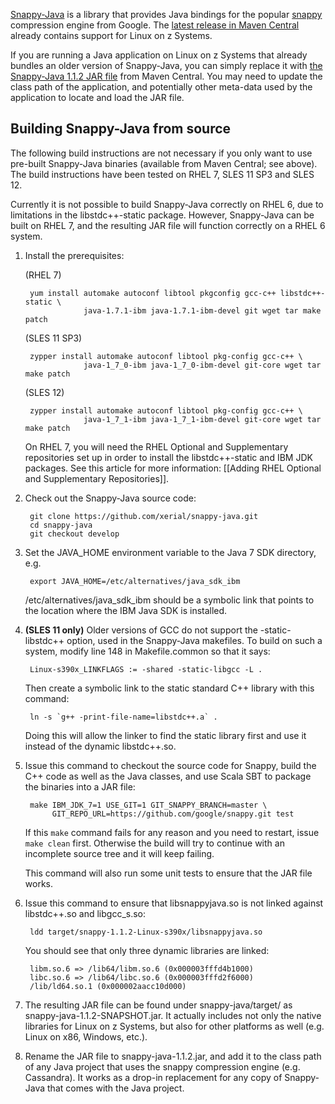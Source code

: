 [Snappy-Java](https://github.com/xerial/snappy-java) is a library that provides Java bindings for the popular [snappy](http://google.github.io/snappy/) compression engine from Google. The [latest release in Maven Central](http://search.maven.org/#artifactdetails|org.xerial.snappy|snappy-java|1.1.2|bundle) already contains support for Linux on z Systems.

If you are running a Java application on Linux on z Systems that already bundles an older version of Snappy-Java, you can simply replace it with [the Snappy-Java 1.1.2 JAR file](http://search.maven.org/remotecontent?filepath=org/xerial/snappy/snappy-java/1.1.2/snappy-java-1.1.2.jar) from Maven Central. You may need to update the class path of the application, and potentially other meta-data used by the application to locate and load the JAR file.

## Building Snappy-Java from source

The following build instructions are not necessary if you only want to use pre-built Snappy-Java binaries (available from Maven Central; see above). The build instructions have been tested on RHEL 7, SLES 11 SP3 and SLES 12.

Currently it is not possible to build Snappy-Java correctly on RHEL 6, due to limitations in the libstdc++-static package. However, Snappy-Java can be built on RHEL 7, and the resulting JAR file will function correctly on a RHEL 6 system.

1. Install the prerequisites:

    (RHEL 7)

		yum install automake autoconf libtool pkgconfig gcc-c++ libstdc++-static \
                    java-1.7.1-ibm java-1.7.1-ibm-devel git wget tar make patch

    (SLES 11 SP3)

		zypper install automake autoconf libtool pkg-config gcc-c++ \
                    java-1_7_0-ibm java-1_7_0-ibm-devel git-core wget tar make patch

    (SLES 12)

		zypper install automake autoconf libtool pkg-config gcc-c++ \
                    java-1_7_1-ibm java-1_7_1-ibm-devel git-core wget tar make patch

   On RHEL 7, you will need the RHEL Optional and Supplementary repositories set up in order to install the libstdc++-static and IBM JDK packages. See this article for more information: [[Adding RHEL Optional and Supplementary Repositories]].

2. Check out the Snappy-Java source code:

        git clone https://github.com/xerial/snappy-java.git
        cd snappy-java
        git checkout develop

3. Set the JAVA_HOME environment variable to the Java 7 SDK directory, e.g.

        export JAVA_HOME=/etc/alternatives/java_sdk_ibm

   /etc/alternatives/java_sdk_ibm should be a symbolic link that points to the location where the IBM Java SDK is installed.

4. **(SLES 11 only)** Older versions of GCC do not support the -static-libstdc++ option, used in the Snappy-Java makefiles. To build on such a system, modify line 148 in Makefile.common so that it says:

        Linux-s390x_LINKFLAGS := -shared -static-libgcc -L .

   Then create a symbolic link to the static standard C++ library with this command:

        ln -s `g++ -print-file-name=libstdc++.a` .

   Doing this will allow the linker to find the static library first and use it instead of the dynamic libstdc++.so.

5. Issue this command to checkout the source code for Snappy, build the C++ code as well as the Java classes, and use Scala SBT to package the binaries into a JAR file:

        make IBM_JDK_7=1 USE_GIT=1 GIT_SNAPPY_BRANCH=master \
             GIT_REPO_URL=https://github.com/google/snappy.git test

   If this `make` command fails for any reason and you need to restart, issue `make clean` first. Otherwise the build will try to continue with an incomplete source tree and it will keep failing.

   This command will also run some unit tests to ensure that the JAR file works.

6. Issue this command to ensure that libsnappyjava.so is not linked against libstdc++.so and libgcc_s.so:

        ldd target/snappy-1.1.2-Linux-s390x/libsnappyjava.so

   You should see that only three dynamic libraries are linked:

        libm.so.6 => /lib64/libm.so.6 (0x000003fffd4b1000)
        libc.so.6 => /lib64/libc.so.6 (0x000003fffd2f6000)
        /lib/ld64.so.1 (0x000002aacc10d000)

7. The resulting JAR file can be found under snappy-java/target/ as snappy-java-1.1.2-SNAPSHOT.jar. It actually includes not only the native libraries for Linux on z Systems, but also for other platforms as well (e.g. Linux on x86, Windows, etc.).

8. Rename the JAR file to snappy-java-1.1.2.jar, and add it to the class path of any Java project that uses the snappy compression engine (e.g. Cassandra). It works as a drop-in replacement for any copy of Snappy-Java that comes with the Java project.
